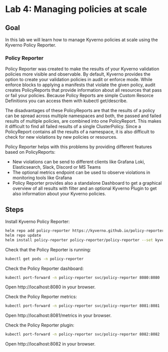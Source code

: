 # Lab 4: Managing policies at scale

## Goal

In this lab we will learn how to manage Kyverno policies at scale using the Kyverno Policy Reporter.

### Policy Reporter

Policy Reporter was created to make the results of your Kyverno validation policies more visible and observable. By default, Kyverno provides the option to create your validation policies in audit or enforce mode. While enforce blocks to applying a manifests that violate the given policy, audit creates PolicyReports that provide information about all resources that pass or fail your policies. Because Policy Reports are simple Custom Resorce Definitions you can access them with kubectl get/describe.

The disadvantages of these PolicyReports are that the results of a policy can be spread across multiple namespaces and both, the passed and failed results of multiple policies, are combined into one PolicyReport. This makes it difficult to find all failed results of a single ClusterPolicy. Since a PolicyReport contains all the results of a namespace, it is also difficult to check for new violations by new policies or resources.

Policy Reporter helps with this problems by providing different features based on PolicyReports:

* New violations can be send to different clients like Grafana Loki, Elasticsearch, Slack, Discord or MS Teams
* The optional metrics endpoint can be used to observe violations in monitoring tools like Grafana
* Policy Reporter provides also a standalone Dashboard to get a graphical overview of all results with filter and an optional Kyverno Plugin to get also information about your Kyverno policies.

## Steps

Install Kyverno Policy Reporter:

```bash
helm repo add policy-reporter https://kyverno.github.io/policy-reporter
helm repo update
helm install policy-reporter policy-reporter/policy-reporter --set kyvernoPlugin.enabled=true --set ui.enabled=true --set ui.plugins.kyverno=true -n policy-reporter --create-namespace
```

Check that the Policy Reporter is running:

```bash
kubectl get pods -n policy-reporter
```

Check the Policy Reporter dashboard:

```bash
kubectl port-forward -n policy-reporter svc/policy-reporter 8080:8080
```

Open http://localhost:8080 in your browser.

Check the Policy Reporter metrics:

```bash
kubectl port-forward -n policy-reporter svc/policy-reporter 8081:8081
```

Open http://localhost:8081/metrics in your browser.

Check the Policy Reporter plugin:

```bash
kubectl port-forward -n policy-reporter svc/policy-reporter 8082:8082
```

Open http://localhost:8082 in your browser.

